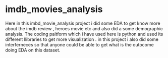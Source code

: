 # imdb_movies_analysis
Here in this imbd_movie_analysis project i did some EDA to get know more about the imdb review , heroes movie etc and also did a some demographic analysis.
The coding paltform which i have used here is python and used its different llibraries to get more visualization .
in this project i also did some interferneces so that anyone could be able to get what is the outocome doing EDA on this dataset.
